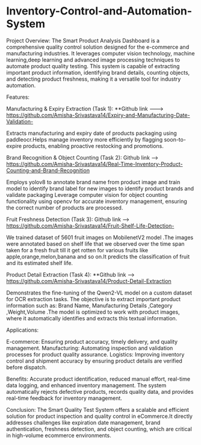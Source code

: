 # Inventory-Control-and-Automation-System
Project Overview:
The Smart Product Analysis Dashboard is a comprehensive quality control solution designed for the e-commerce and manufacturing industries. It leverages computer vision technology, machine learning,deep learning and advanced image processing techniques to automate product quality testing. This system is capable of extracting important product information, identifying brand details, counting objects, and detecting product freshness, making it a versatile tool for industry automation.

Features:

Manufacturing & Expiry Extraction (Task 1):
**Github link ---> https://github.com/Amisha-Srivastava14/Expiry-and-Manufacturing-Date-Validation-

Extracts manufacturing and expiry date of products packaging using paddleocr.Helps manage inventory more efficiently by flagging soon-to-expire products, enabling proactive restocking and promotions.

Brand Recognition & Object Counting (Task 2):
Github link --> https://github.com/Amisha-Srivastava14/Real-Time-Inventory-Product-Counting-and-Brand-Recognition

Employs yolov8 to annotate brand name from product image and train model to identify brand label for new images to identify product brands and validate packaging Leverage computer vision for object counting functionality using opencv for accurate inventory management, ensuring the correct number of products are processed.

Fruit Freshness Detection (Task 3):
Github link --> https://github.com/Amisha-Srivastava14/Fruit-Shelf-Life-Detection-

We trained dataset of 5601 fruit images on MobilenetV2 model .The images were annotated based on shelf life that we observed over the time span taken for a fresh fruit till it get rotten for various fruits like apple,orange,melon,banana and so on.It predicts the classification of fruit and its estimated shelf life.

Product Detail Extraction (Task 4):
**Github link --> https://github.com/Amisha-Srivastava14/Product-Detail-Extraction

Demonstrates the fine-tuning of the Qwen2-VL model on a custom dataset for OCR extraction tasks. The objective is to extract important product information such as: Brand Name, Manufacturing Details ,Category ,Weight,Volume .The model is optimized to work with product images, where it automatically identifies and extracts this textual information.

Applications:

E-commerce: Ensuring product accuracy, timely delivery, and quality management. Manufacturing: Automating inspection and validation processes for product quality assurance. Logistics: Improving inventory control and shipment accuracy by ensuring product details are verified before dispatch.

Benefits: Accurate product identification, reduced manual effort, real-time data logging, and enhanced inventory management. The system automatically rejects defective products, records quality data, and provides real-time feedback for inventory management.

Conclusion: The Smart Quality Test System offers a scalable and efficient solution for product inspection and quality control in eCommerce.It directly addresses challenges like expiration date management, brand authentication, freshness detection, and object counting, which are critical in high-volume ecommerce environments.
